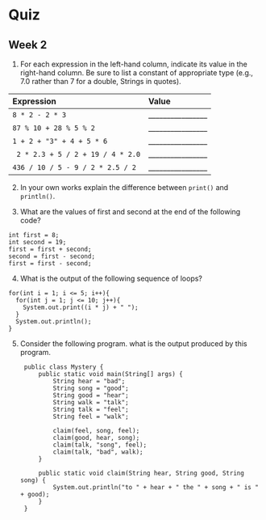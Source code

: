 # Quiz
## Week 2

1. For each expression in the left-hand column, indicate its value in the right-hand column.  Be sure to list a constant of appropriate type (e.g., 7.0 rather than 7 for a double, Strings in quotes).

  | __Expression__ | __Value__ |
  | :--- | :--- |
  | `8 * 2 - 2 * 3` | ________________ |
  | `87 % 10 + 28 % 5 % 2` | ________________ |
  | `1 + 2 + "3" + 4 + 5 * 6` | ________________ |
  | ` 2 * 2.3 + 5 / 2 + 19 / 4 * 2.0` | ________________ |
  |`436 / 10 / 5 - 9 / 2 * 2.5 / 2` | ________________|

2. In your own works explain the difference between `print()` and `println()`.

3. What are the values of first and second at the end of the following code? 

  ```
  int first = 8;
  int second = 19;
  first = first + second;
  second = first - second;
  first = first - second;
  ```

4. What is the output of the following sequence of loops?
  ```
  for(int i = 1; i <= 5; i++){
    for(int j = 1; j <= 10; j++){
      System.out.print((i * j) + " ");
    }
    System.out.println();
  }
  ```
  
5.  Consider the following program. what is the output produced by this program.

    ```
     public class Mystery {
         public static void main(String[] args) {
             String hear = "bad";
             String song = "good";
             String good = "hear";
             String walk = "talk";
             String talk = "feel";
             String feel = "walk";
    
             claim(feel, song, feel);
             claim(good, hear, song);
             claim(talk, "song", feel);
             claim(talk, "bad", walk);
         }
    
         public static void claim(String hear, String good, String song) {
             System.out.println("to " + hear + " the " + song + " is " + good);
         }
     }
     ```
